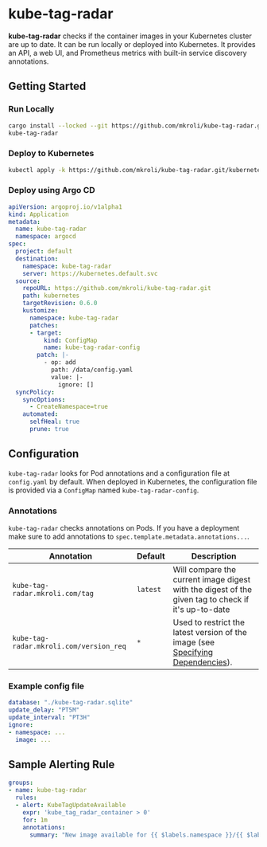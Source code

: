 # kube-tag-radar

**kube-tag-radar** checks if the container images in your Kubernetes cluster are up to date. It can be run locally or deployed into Kubernetes. It provides an API, a web UI, and Prometheus metrics with built-in service discovery annotations.

## Getting Started

### Run Locally

```sh
cargo install --locked --git https://github.com/mkroli/kube-tag-radar.git kube-tag-radar
kube-tag-radar
```

### Deploy to Kubernetes

```sh
kubectl apply -k https://github.com/mkroli/kube-tag-radar.git/kubernetes?ref=0.6.0
```

### Deploy using Argo CD

```yaml
apiVersion: argoproj.io/v1alpha1
kind: Application
metadata:
  name: kube-tag-radar
  namespace: argocd
spec:
  project: default
  destination:
    namespace: kube-tag-radar
    server: https://kubernetes.default.svc
  source:
    repoURL: https://github.com/mkroli/kube-tag-radar.git
    path: kubernetes
    targetRevision: 0.6.0
    kustomize:
      namespace: kube-tag-radar
      patches:
      - target:
          kind: ConfigMap
          name: kube-tag-radar-config
        patch: |-
          - op: add
            path: /data/config.yaml
            value: |-
              ignore: []
  syncPolicy:
    syncOptions:
      - CreateNamespace=true
    automated:
      selfHeal: true
      prune: true
```

## Configuration

`kube-tag-radar` looks for Pod annotations and a configuration file at `config.yaml` by default. When deployed in Kubernetes, the configuration file is provided via a `ConfigMap` named `kube-tag-radar-config`.

### Annotations

`kube-tag-radar` checks annotations on Pods. If you have a deployment make sure to add annotations to `spec.template.metadata.annotations...`.

| Annotation | Default | Description |
| --- | --- | --- |
| `kube-tag-radar.mkroli.com/tag` | `latest` | Will compare the current image digest with the digest of the given tag to check if it's up-to-date |
| `kube-tag-radar.mkroli.com/version_req` | `*` | Used to restrict the latest version of the image (see [Specifying Dependencies](https://doc.rust-lang.org/cargo/reference/specifying-dependencies.html)). |

### Example config file

```yaml
database: "./kube-tag-radar.sqlite"
update_delay: "PT5M"
update_interval: "PT3H"
ignore:
- namespace: ...
  image: ...
```

## Sample Alerting Rule

```yaml
groups:
- name: kube-tag-radar
  rules:
  - alert: KubeTagUpdateAvailable
    expr: 'kube_tag_radar_container > 0'
    for: 1m
    annotations:
      summary: "New image available for {{ $labels.namespace }}/{{ $labels.pod }}/{{ $labels.container }}"
```
